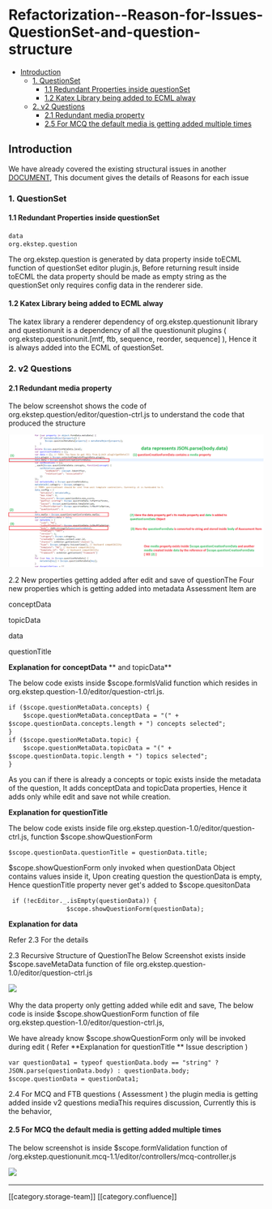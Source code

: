 # Refactorization--Reason-for-Issues-QuestionSet-and-question-structure

* [Introduction ](refactorization-reason-for-issues-questionset-and-question-structure.md#introduction )
  * [1. QuestionSet](refactorization-reason-for-issues-questionset-and-question-structure.md#1. questionset)
    * [1.1 Redundant Properties inside questionSet](refactorization-reason-for-issues-questionset-and-question-structure.md#1.1-redundant-properties-inside-questionset)
    * [1.2 Katex Library being added to ECML alway](refactorization-reason-for-issues-questionset-and-question-structure.md#1.2-katex-library-being-added-to-ecml-alway)
  * [2. v2 Questions ](refactorization-reason-for-issues-questionset-and-question-structure.md#2.-v2-questions )
    * [2.1 Redundant media property](refactorization-reason-for-issues-questionset-and-question-structure.md#2.1-redundant-media-property)
    * [2.5 For MCQ the default media is getting added multiple times ](refactorization-reason-for-issues-questionset-and-question-structure.md#2.5-for-mcq-the-default-media-is-getting-added-multiple-times )

## Introduction&#x20;

We have already covered the existing structural issues in another [DOCUMENT](https://project-sunbird.atlassian.net/wiki/spaces/DPT/pages/794558518), This document gives the details of Reasons for each issue

### 1. QuestionSet

#### 1.1 Redundant Properties inside questionSet

```
data 
org.ekstep.question
```

The org.ekstep.question is generated by data property inside toECML function of  questionSet editor plugin.js,  Before returning result inside toECML  the data property should be made as empty string as the questionSet only requires config data in the renderer side.

#### 1.2 Katex Library being added to ECML alway

The katex library a renderer dependency of org.ekstep.questionunit library and questionunit is a dependency of all the questionunit plugins ( org.ekstep.questionunit.\[mtf, ftb, sequence, reorder, sequence] ), Hence it is always added into the ECML of questionSet.

### 2. v2 Questions&#x20;

#### 2.1 Redundant media property

The below screenshot shows the code of org.ekstep.question/editor/question-ctrl.js to understand the code that produced the structure

![](../../../../Design/sbdesign-content-td-des/images/storage/media-issue.png)

2.2 New properties getting added after edit and save of questionThe Four new properties which is getting added into metadata Assessment Item are&#x20;

conceptData

topicData

data

questionTitle

**Explanation for  conceptData** \*\* and topicData\*\*

The below code exists inside $scope.formIsValid function which resides in org.ekstep.question-1.0/editor/question-ctrl.js.

```
if ($scope.questionMetaData.concepts) {
	$scope.questionMetaData.conceptData = "(" + $scope.questionData.concepts.length + ") concepts selected";
}
if ($scope.questionMetaData.topic) {
	$scope.questionMetaData.topicData = "(" + $scope.questionData.topic.length + ") topics selected";
}
```

As you can if there is already a concepts or topic exists inside the metadata of the question,  It adds conceptData and topicData properties, Hence  it adds  only while edit and save not while creation.

**Explanation for questionTitle**

The below code exists inside file org.ekstep.question-1.0/editor/question-ctrl.js, function $scope.showQuestionForm&#x20;

```
$scope.questionData.questionTitle = questionData.title;
```

$scope.showQuestionForm  only invoked when questionData Object contains values inside it, Upon creating question the questionData is empty, Hence questionTitle property never get's added to $scope.quesitonData

```
 if (!ecEditor._.isEmpty(questionData)) {
                $scope.showQuestionForm(questionData);
```

**Explanation for data**

Refer 2.3 For the details

2.3 Recursive Structure of QuestionThe Below Screenshot exists inside $scope.saveMetaData function of file org.ekstep.question-1.0/editor/question-ctrl.js

![](../../../../Design/sbdesign-content-td-des/images/storage/data\_problem.png)

Why the data property only getting added while edit and save, The below code is inside $scope.showQuestionForm function of file org.ekstep.question-1.0/editor/question-ctrl.js,&#x20;

We have already know $scope.showQuestionForm only will be invoked during edit ( Refer  \*\*Explanation for questionTitle \*\* Issue description )

```
var questionData1 = typeof questionData.body == "string" ? JSON.parse(questionData.body) : questionData.body;
$scope.questionData = questionData1;
```

2.4 For MCQ and FTB questions ( Assessment ) the plugin media is getting added inside v2 questions mediaThis requires discussion, Currently this is the behavior,&#x20;

#### 2.5 For MCQ the default media is getting added multiple times&#x20;

The below screenshot is inside $scope.formValidation function of /org.ekstep.questionunit.mcq-1.1/editor/controllers/mcq-controller.js

![](../../../../Design/sbdesign-content-td-des/images/storage/MCQ\_redundant\_media.png)

***

\[\[category.storage-team]] \[\[category.confluence]]
